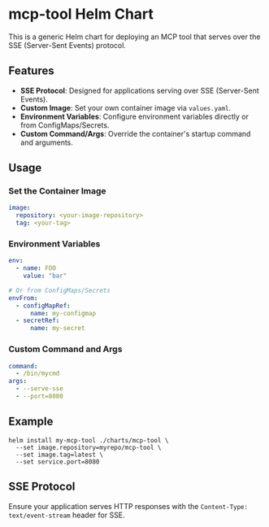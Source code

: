 # mcp-tool Helm Chart

This is a generic Helm chart for deploying an MCP tool that serves over the SSE (Server-Sent Events) protocol.

## Features
- **SSE Protocol**: Designed for applications serving over SSE (Server-Sent Events).
- **Custom Image**: Set your own container image via `values.yaml`.
- **Environment Variables**: Configure environment variables directly or from ConfigMaps/Secrets.
- **Custom Command/Args**: Override the container's startup command and arguments.

## Usage

### Set the Container Image
```yaml
image:
  repository: <your-image-repository>
  tag: <your-tag>
```

### Environment Variables
```yaml
env:
  - name: FOO
    value: "bar"

# Or from ConfigMaps/Secrets
envFrom:
  - configMapRef:
      name: my-configmap
  - secretRef:
      name: my-secret
```

### Custom Command and Args
```yaml
command:
  - /bin/mycmd
args:
  - --serve-sse
  - --port=8080
```

## Example
```shell
helm install my-mcp-tool ./charts/mcp-tool \
  --set image.repository=myrepo/mcp-tool \
  --set image.tag=latest \
  --set service.port=8080
```

## SSE Protocol
Ensure your application serves HTTP responses with the `Content-Type: text/event-stream` header for SSE.

